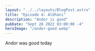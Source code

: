 ```yaml
---
layout: "../../layouts/BlogPost.astro"
title: "Episode 4: Aldhani"
description: "Andor is good"
pubDate: "Sept 28 2022 03:00:00 -4"
heroImage: "/andor-good.webp"
---
```


Andor was good today
